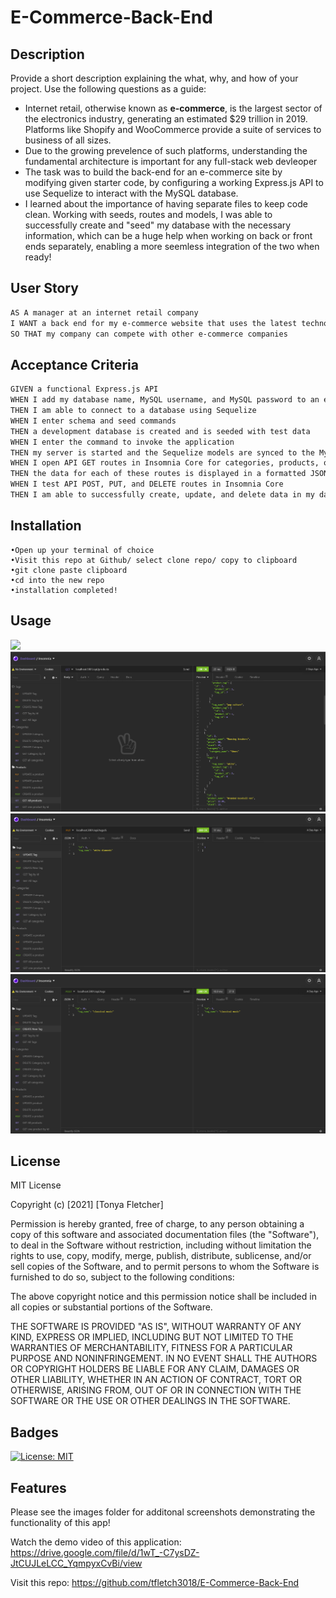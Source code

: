 # E-Commerce-Back-End

## Description
Provide a short description explaining the what, why, and how of your project. Use the following questions as a guide:
- Internet retail, otherwise known as **e-commerce**, is the largest sector of the electronics industry, generating an estimated $29 trillion in 2019. Platforms like Shopify and WooCommerce provide a suite of services to business of all sizes.
- Due to the growing prevelence of such platforms, understanding the fundamental architecture is important for any full-stack web devleoper
- The task was to build the back-end for an e-commerce site by modifying given starter code, by configuring a working Express.js API to use Sequelize to interact with the MySQL database.
- I learned about the importance of having separate files to keep code clean.  Working with seeds, routes and models, I was able to successfully create and "seed" my database with the necessary information, which can be a huge help when working on back or front ends separately, enabling a more seemless integration of the two when ready!

## User Story

```md
AS A manager at an internet retail company
I WANT a back end for my e-commerce website that uses the latest technologies
SO THAT my company can compete with other e-commerce companies
```

## Acceptance Criteria

```md
GIVEN a functional Express.js API
WHEN I add my database name, MySQL username, and MySQL password to an environment variable file
THEN I am able to connect to a database using Sequelize
WHEN I enter schema and seed commands
THEN a development database is created and is seeded with test data
WHEN I enter the command to invoke the application
THEN my server is started and the Sequelize models are synced to the MySQL database
WHEN I open API GET routes in Insomnia Core for categories, products, or tags
THEN the data for each of these routes is displayed in a formatted JSON
WHEN I test API POST, PUT, and DELETE routes in Insomnia Core
THEN I am able to successfully create, update, and delete data in my database
```

## Installation
```
•Open up your terminal of choice
•Visit this repo at Github/ select clone repo/ copy to clipboard
•git clone paste clipboard
•cd into the new repo
•installation completed!
```
## Usage

<img src="demo.gif" />

<img src="images\Screenshot3.png" />

<img src="images\Screenshot6.png" />

<img src="images\Screenshot5.png" />

## License
MIT License

Copyright (c) [2021] [Tonya Fletcher]

Permission is hereby granted, free of charge, to any person obtaining a copy
of this software and associated documentation files (the "Software"), to deal
in the Software without restriction, including without limitation the rights
to use, copy, modify, merge, publish, distribute, sublicense, and/or sell
copies of the Software, and to permit persons to whom the Software is
furnished to do so, subject to the following conditions:

The above copyright notice and this permission notice shall be included in all
copies or substantial portions of the Software.

THE SOFTWARE IS PROVIDED "AS IS", WITHOUT WARRANTY OF ANY KIND, EXPRESS OR
IMPLIED, INCLUDING BUT NOT LIMITED TO THE WARRANTIES OF MERCHANTABILITY,
FITNESS FOR A PARTICULAR PURPOSE AND NONINFRINGEMENT. IN NO EVENT SHALL THE
AUTHORS OR COPYRIGHT HOLDERS BE LIABLE FOR ANY CLAIM, DAMAGES OR OTHER
LIABILITY, WHETHER IN AN ACTION OF CONTRACT, TORT OR OTHERWISE, ARISING FROM,
OUT OF OR IN CONNECTION WITH THE SOFTWARE OR THE USE OR OTHER DEALINGS IN THE
SOFTWARE.

## Badges

[![License: MIT](https://img.shields.io/badge/License-MIT-yellow.svg)](https://opensource.org/licenses/MIT)

## Features
Please see the images folder for additonal screenshots demonstrating the functionality of this app!

Watch the demo video of this application:
 https://drive.google.com/file/d/1wT_-C7ysDZ-JtCUJLeLCC_YqmpyxCvBi/view

Visit this repo:
https://github.com/tfletch3018/E-Commerce-Back-End